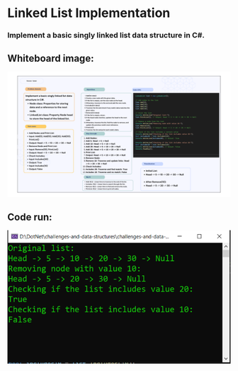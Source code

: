 # Linked List Implementation
### Implement a basic singly linked list data structure in C#.

## Whiteboard image:
![Linked List](linked-list-whiteboard.png)

## Code run:
![Code run](linkedlist-run.PNG)